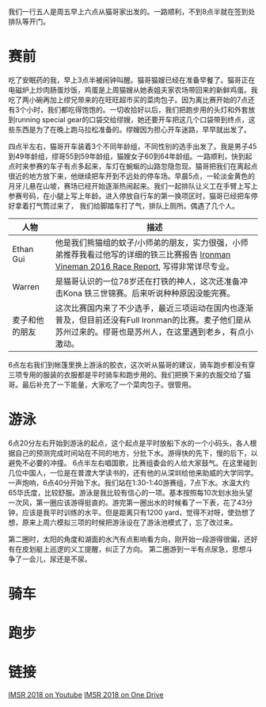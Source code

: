 我们一行五人是周五早上六点从猫哥家出发的。一路顺利，不到8点半就在签到处排队等开门。

# 赛前
吃了安眠药的我，早上3点半被闹钟叫醒。猫哥猫嫂已经在准备早餐了。猫哥正在电磁炉上炒肉肠蛋炒饭，鸡蛋是上周猫嫂从她表姐夫家农场带回来的新鲜鸡蛋。我吃了两小碗再加上缪兄带来的在旺旺超市买的菜肉包子。因为离比赛开始的7点还有3个小时，我们都吃得饱饱的。一切收拾好以后，我们把跑步用的头灯和外套放到running special gear的口袋交给缪嫂，她还要开车把这几个口袋带到终点，这些东西是为了在晚上跑马拉松准备的。缪嫂因为担心开车迷路，早早就出发了。

四点半左右，猫哥开车装着3个不同年龄组，不同性别的选手出发了。我是男子45到49年龄组，缪哥55到59年龄组，猫嫂女子60到64年龄组。一路顺利，快到起点时来参赛的车子有点多起来，车灯在蜿蜒的山路忽隐忽现。猫哥把我们在离起点很近的地方放下来，他继续把车开到不远处的停车场。早晨5点，一轮淡金黄色的月牙儿悬在山坡，赛场已经开始逐渐热闹起来。我们一起排队让义工在手臂上写上参赛号码，在小腿上写上年龄。进入停放自行车的第一换项区时，猫哥已经把车停好拿着打气筒过来了， 我们给脚踏车打了气，排队上厕所。偶遇了几个人。

| 人物  | 描述 |
| ------------- | ------------- |
| Ethan Gui  | 他是我们熊猫组的蚊子/小师弟的朋友，实力很强，小师弟推荐我看过他写的详细的铁三比赛报告 [Ironman Vineman 2016 Race Report](https://medium.com/@ethangui/ironman-vineman-2016-race-report-47f9957fd0c4),  写得非常详尽专业。  |
|Warren|是猫哥认识的一位78岁还在打铁的神人，这次还准备冲击Kona 铁三世锦赛。后来听说种种原因没能完赛。|
|麦子和他的朋友|这次比赛国内来了不少选手，最近三项运动在国内也逐渐普及，但目前还没有Full Ironman的比赛。麦子他们是从苏州过来的。缪哥也是苏州人，在这里遇到老乡，有点小激动。|

6点左右我们到帐篷里换上游泳的胶衣，这次听从猫哥的建议，骑车跑步都没有穿三项专用的服装的衣服都是平时骑车和跑步用的。我们把换下来的衣服交给了猫哥。最后补充了一下能量，大家吃了一个菜肉包子。很管用。

# 游泳
6点20分左右开始到游泳的起点，这个起点是平时放船下水的一个小码头，各人根据自己的预测完成时间站在不同的地方，分批下水。游得快的先下，慢的后下，以避免不必要的冲撞。
6点半左右唱国歌，比赛组委会的人给大家鼓气。在这里碰到几位中国人，一位是在普渡大学读书的，还有他的从深圳给他来助威的大学同学。
一声炮响，6点40分开始下水。我们站在1:30-1:40游赛组，7点下水。水温大约65华氏度，比较舒服。游泳是我比较有信心的一项。基本按照每10次划水抬头望一次风，第一圈应该游得挺直的。游完第一圈出水的时候看了一下表，花了43分钟，应该是我平时训练的水平。但是距离只有1200 yard，觉得不对呀，使劲想了想，原来上周六模拟三项的时候把游泳设在了游泳池模式了，忘了改过来。

第二圈时，太阳的角度和湖面的水汽有点影响看方向，刚开始一段游得很偏，还好有在皮划艇上巡逻的义工提醒，纠正了方向。
第二圈游到一半有点尿急，思想斗争了一会儿，尿还是不尿。


# 骑车

# 跑步

# 链接
[IMSR 2018 on Youtube](https://www.youtube.com/watch?v=sRzTtMHxqJ0&feature=share)
[IMSR 2018 on One Drive](https://1drv.ms/v/s!ArLIkNQh172vgpIWsVqj159Q3OPm-Q)
